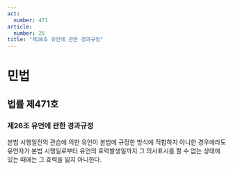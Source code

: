 ```yaml
---
act:
  number: 471
article:
  number: 26
title: "제26조 유언에 관한 경과규정"
---
```

# 민법

## 법률 제471호

### 제26조 유언에 관한 경과규정

본법 시행일전의 관습에 의한 유언이 본법에 규정한 방식에 적합하지 아니한 경우에라도 유언자가 본법 시행일로부터 유언의 효력발생일까지 그 의사표시를 할 수 없는 상태에 있는 때에는 그 효력을 잃지 아니한다.
